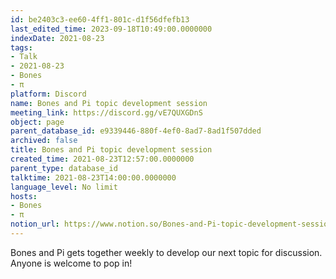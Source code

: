 ```yaml
---
id: be2403c3-ee60-4ff1-801c-d1f56dfefb13
last_edited_time: 2023-09-18T10:49:00.0000000
indexDate: 2021-08-23
tags:
- Talk
- 2021-08-23
- Bones
- π
platform: Discord
name: Bones and Pi topic development session
meeting_link: https://discord.gg/vE7QUXGDnS
object: page
parent_database_id: e9339446-880f-4ef0-8ad7-8ad1f507dded
archived: false
title: Bones and Pi topic development session
created_time: 2021-08-23T12:57:00.0000000
parent_type: database_id
talktime: 2021-08-23T14:00:00.0000000
language_level: No limit
hosts:
- Bones
- π
notion_url: https://www.notion.so/Bones-and-Pi-topic-development-session-be2403c3ee604ff1801cd1f56dfefb13
---
```


Bones and Pi gets together weekly to develop our next topic for discussion.
Anyone is welcome to pop in!










